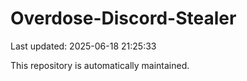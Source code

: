 # Overdose-Discord-Stealer

Last updated: 2025-06-18 21:25:33

This repository is automatically maintained.
